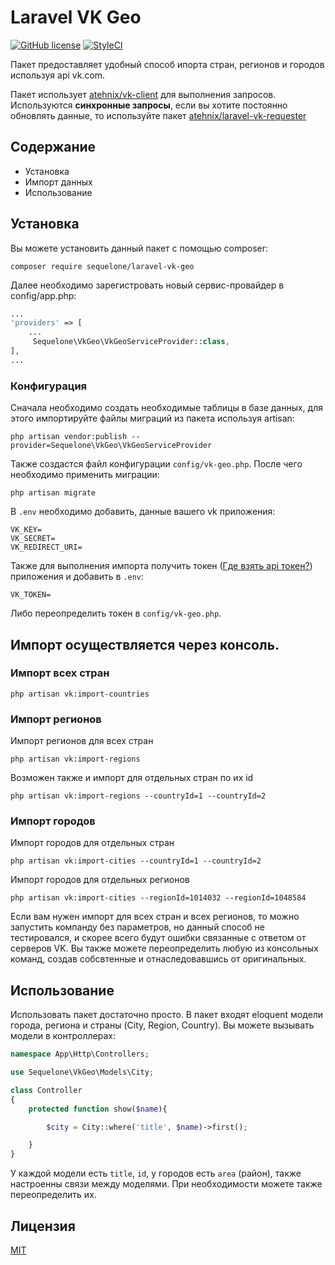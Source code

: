 # Laravel VK Geo
[![GitHub license](https://img.shields.io/badge/license-MIT-blue.svg)](https://raw.githubusercontent.com/sequelone/laravel-vk-geo/master/LICENSE)
[![StyleCI](https://styleci.io/repos/93866951/shield?branch=master)](https://styleci.io/repos/93866951)

Пакет предоставляет удобный способ ипорта стран, регионов и городов используя api vk.com.

Пакет использует [atehnix/vk-client](https://github.com/atehnix/vk-client) для выполнения запросов. Используются **синхронные запросы**, если вы хотите постоянно обновлять данные, то используйте пакет [atehnix/laravel-vk-requester](https://github.com/atehnix/laravel-vk-requester)

## Содержание
* Установка
* Импорт данных
* Использование

## Установка
Вы можете установить данный пакет с помощью сomposer:

```
composer require sequelone/laravel-vk-geo
```

Далее необходимо зарегистровать новый сервис-провайдер в config/app.php:

```php
...
'providers' => [
    ...
     Sequelone\VkGeo\VkGeoServiceProvider::class,
],
...
```

### Конфигурация
Сначала необходимо создать необходимые таблицы в базе данных, для этого импортируйте файлы миграций из пакета используя artisan:

```
php artisan vendor:publish --provider=Sequelone\VkGeo\VkGeoServiceProvider
```
Также создастся файл конфигурации `config/vk-geo.php`. После чего необходимо применить миграции:
```
php artisan migrate
```
В `.env` необходимо добавить, данные вашего vk приложения:
```
VK_KEY=
VK_SECRET=
VK_REDIRECT_URI=
```
Также для выполнения импорта получить токен ([Где взять api токен?](https://github.com/atehnix/laravel-vk-requester#Где-взять-api-токен)) приложения и добавить в `.env`:
```
VK_TOKEN=
```
Либо переопределить токен в `config/vk-geo.php`.

## Импорт осуществляется через консоль.
### Импорт всех стран
```
php artisan vk:import-countries
```
### Импорт регионов
Импорт регионов для всех стран
```
php artisan vk:import-regions
```
Возможен также и импорт для отдельных стран по их id
```
php artisan vk:import-regions --countryId=1 --countryId=2
```

### Импорт городов

Импорт городов для отдельных стран
```
php artisan vk:import-cities --countryId=1 --countryId=2
```
Импорт городов для отдельных регионов
```
php artisan vk:import-cities --regionId=1014032 --regionId=1048584
```

Если вам нужен импорт для всех стран и всех регионов, то можно запустить компанду без параметров, но данный способ не тестировался, и скорее всего будут ошибки связанные с ответом от серверов VK. Вы также можете переопределить любую из консольных команд, создав собсвтенные и отнаследовавшись от оригинальных.

## Использование

Использовать пакет достаточно просто. В пакет входят eloquent модели города, региона и страны (City, Region, Country). Вы можете вызывать модели в контроллерах:
```php
namespace App\Http\Controllers;

use Sequelone\VkGeo\Models\City;

class Controller
{
    protected function show($name){

        $city = City::where('title', $name)->first();

    }
}
```
У каждой модели есть `title`, `id`, у городов есть `area` (район), также настроенны связи между моделями. При необходимости можете также переопределить их.


## Лицензия
[MIT](https://raw.github.com/sequelone/laravel-vk-geo/master/LICENSE)
